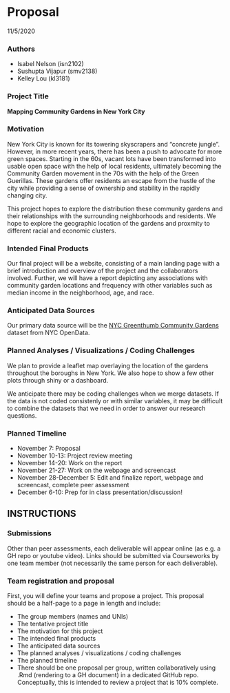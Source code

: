 Proposal
================
11/5/2020

### Authors

  - Isabel Nelson (isn2102)
  - Sushupta Vijapur (smv2138)
  - Kelley Lou (kl3181)

### Project Title

**Mapping Community Gardens in New York City**

### Motivation

New York City is known for its towering skyscrapers and “concrete
jungle”. However, in more recent years, there has been a push to
advocate for more green spaces. Starting in the 60s, vacant lots have
been transformed into usable open space with the help of local
residents, ultimately becoming the Community Garden movement in the 70s
with the help of the Green Guerillas. These gardens offer residents an
escape from the hustle of the city while providing a sense of ownership
and stability in the rapidly changing city.

This project hopes to explore the distribution these community gardens
and their relationships with the surrounding neighborhoods and
residents. We hope to explore the geographic location of the gardens and
proxmity to different racial and economic clusters.

### Intended Final Products

Our final project will be a website, consisting of a main landing page
with a brief introduction and overview of the project and the
collaborators involved. Further, we will have a report depicting any
associations with community garden locations and frequency with other
variables such as median income in the neighborhood, age, and race.

### Anticipated Data Sources

Our primary data source will be the [NYC Greenthumb Community
Gardens](https://data.cityofnewyork.us/Environment/NYC-Greenthumb-Community-Gardens/ajxm-kzmj)
dataset from NYC OpenData.

### Planned Analyses / Visualizations / Coding Challenges

We plan to provide a leaflet map overlaying the location of the gardens
throughout the boroughs in New York. We also hope to show a few other
plots through shiny or a dashboard.

We anticipate there may be coding challenges when we merge datasets. If
the data is not coded consistenly or with similar variables, it may be
difficult to combine the datasets that we need in order to answer our
research questions.

### Planned Timeline

  - November 7: Proposal
  - November 10-13: Project review meeting
  - November 14-20: Work on the report
  - November 21-27: Work on the webpage and screencast
  - November 28-December 5: Edit and finalize report, webpage and
    screencast, complete peer assessment
  - December 6-10: Prep for in class presentation/discussion\!

## INSTRUCTIONS

### Submissions

Other than peer assessments, each deliverable will appear online (as
e.g. a GH repo or youtube video). Links should be submitted via
Courseworks by one team member (not necessarily the same person for each
deliverable).

### Team registration and proposal

First, you will define your teams and propose a project. This proposal
should be a half-page to a page in length and include:

  - The group members (names and UNIs)
  - The tentative project title
  - The motivation for this project
  - The intended final products
  - The anticipated data sources
  - The planned analyses / visualizations / coding challenges
  - The planned timeline
  - There should be one proposal per group, written collaboratively
    using .Rmd (rendering to a GH document) in a dedicated GitHub repo.
    Conceptually, this is intended to review a project that is 10%
    complete.
